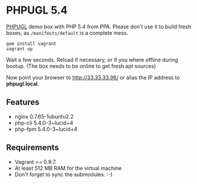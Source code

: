 PHPUGL 5.4
==========

[PHPUGL](http://phpugl.de) demo box with PHP 5.4 from PPA.
Please don't use it to build fresh boxes, as `/manifests/default` is a complete mess.

    gem install vagrant
    vagrant up

Wait a few seconds. Reload if necessary, or if you where offline during bootup.
(The box needs to be online to get fresh apt sources)

Now point your browser to http://33.33.33.96/ or alias the IP address to **phpugl.local**.

Features
--------
* nginx 0.7.65-1ubuntu2.2
* php-cli 5.4.0-3~lucid+4
* php-fpm 5.4.0-3~lucid+4


Requirements
------------
* Vagrant >= 0.9.7.
* At least 512 MB RAM for the virtual machine
* Don't forget to sync the submodules. :-)
